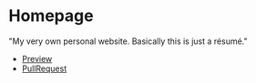 # Homepage
"My very own personal website. Basically this is just a résumé."

* [Preview](https://simonShulhin.github.io/homepage/)
* [PullRequest](https://github.com/simonShulhin/homepage/pull/14/files)
